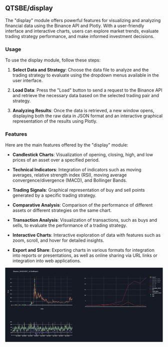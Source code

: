 ## QTSBE/display

The "display" module offers powerful features for visualizing and analyzing financial data using the Binance API and Plotly. With a user-friendly interface and interactive charts, users can explore market trends, evaluate trading strategy performance, and make informed investment decisions.

### Usage

To use the display module, follow these steps:

1. **Select Data and Strategy**: Choose the data file to analyze and the trading strategy to evaluate using the dropdown menus available in the user interface.

2. **Load Data**: Press the "Load" button to send a request to the Binance API and retrieve the necessary data based on the selected trading pair and strategy.

3. **Analyzing Results**: Once the data is retrieved, a new window opens, displaying both the raw data in JSON format and an interactive graphical representation of the results using Plotly.

### Features

Here are the main features offered by the "display" module:

- **Candlestick Charts**: Visualization of opening, closing, high, and low prices of an asset over a specified period.

- **Technical Indicators**: Integration of indicators such as moving averages, relative strength index (RSI), moving average convergence/divergence (MACD), and Bollinger Bands.

- **Trading Signals**: Graphical representation of buy and sell points generated by a specific trading strategy.

- **Comparative Analysis**: Comparison of the performance of different assets or different strategies on the same chart.

- **Transaction Analysis**: Visualization of transactions, such as buys and sells, to evaluate the performance of a trading strategy.

- **Interactive Charts**: Interactive exploration of data with features such as zoom, scroll, and hover for detailed insights.

- **Export and Share**: Exporting charts in various formats for integration into reports or presentations, as well as online sharing via URL links or integration into web applications.

![image](https://github.com/simonpotel/QTSBE/blob/711bb2cecf12bdaef53d9d7a20f05e1971e4af59/files/display/python/full_view.png)